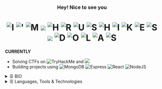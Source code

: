 <div style="text-align: center;">
    <h3>Hey! Nice to see you</h3>
    <h1>
        <img src="https://img.shields.io/badge/-I-red" alt="I">
        <img src="https://img.shields.io/badge/-%27-orange" alt="'">
        <img src="https://img.shields.io/badge/-M-yellow" alt="M">
        <img src="https://img.shields.io/badge/--blue" alt=" ">
        <img src="https://img.shields.io/badge/-H-green" alt="H">
        <img src="https://img.shields.io/badge/-R-blue" alt="R">
        <img src="https://img.shields.io/badge/-U-purple" alt="U">
        <img src="https://img.shields.io/badge/-S-pink" alt="S">
        <img src="https://img.shields.io/badge/-H-cyan" alt="H">
        <img src="https://img.shields.io/badge/-I-lime" alt="I">
        <img src="https://img.shields.io/badge/-K-brown" alt="K">
        <img src="https://img.shields.io/badge/-E-teal" alt="E">
        <img src="https://img.shields.io/badge/-S-magenta" alt="S">
        <img src="https://img.shields.io/badge/--blue" alt=" ">
        <img src="https://img.shields.io/badge/-D-salmon" alt="D">
        <img src="https://img.shields.io/badge/-O-gold" alt="O">
        <img src="https://img.shields.io/badge/-L-navy" alt="L">
        <img src="https://img.shields.io/badge/-A-turquoise" alt="A">
        <img src="https://img.shields.io/badge/-S-lightgrey" alt="S">
    </h1>
</div>

**CURRENTLY**
- Solving CTFs on ![TryHackMe](https://img.shields.io/badge/TryHackMe-red?logo=hack) and ![](https://img.shields.io/badge/HackTheBox-darkgreen)
- Building projects using ![MongoDB](https://img.shields.io/badge/MongoDB-darkgreen?) ![Express](https://img.shields.io/badge/Express-darkorange?) ![React](https://img.shields.io/badge/ReactJS-darkblue?) ![NodeJS](https://img.shields.io/badge/Node.js-darkyellow?)

<details>
<summary><samp>&#9776;</samp> BIO </summary>

- 🔭 Area of interest is in ![Web Development](https://img.shields.io/badge/Web%20Development-purple) and ![Cybersecurity](https://img.shields.io/badge/Cybersecurity-ff0000)
- 🎯 Specifically interested in ![MERN Stack](https://img.shields.io/badge/MERN_Stack-blue) and ![Pentesting](https://img.shields.io/badge/Pentesting-e9404c)
- 🌱 Learning all about ![ReactJS](https://img.shields.io/badge/ReactJS-black?logo=react) and ![Offensive Security](https://img.shields.io/badge/Offensive_Security-red)
- 🤝 Looking for:
  - Junior roles in the field of ![Cybersecurity](https://img.shields.io/badge/Cybersecurity-ff0000) 
  - Collaboration on ![Open Source Projects](https://img.shields.io/badge/Open%20Source%20Projects-purple) in ![Web Development](https://img.shields.io/badge/Web%20Development-purple)
- ✉️ Ping me about ![Javascript](https://img.shields.io/badge/Javascript-f6de37) and ![NodeJS](https://img.shields.io/badge/NodeJS-2ea043)
- 🙋‍♂️ Reach out to me: 
  <a href="mailto:hexadivine@gmail.com" target="_blank"><img alt="Gmail" src="https://img.shields.io/badge/-hexadivine@gmail.com-c14438?style=flat-square&logo=Gmail&logoColor=white"></a> 
  <a href="https://www.linkedin.com/in/hrushikeshdolas/" target="_blank"><img alt="LinkedIn" src="https://img.shields.io/badge/-hrushikeshdolas-0a66c2?style=flat-square&logo=linkedin&logoColor=white"></a>
</details>

<details>
<summary><samp>&#9776;</samp> Languages, Tools & Technologies</summary>
<br>

<b> Programming Languages </b>
<p>
<a href="https://github.com/search?q=user%3Ahexadivine+language%3Ac"><img alt="C" src="https://img.shields.io/badge/C-00599C.svg?logo=c&logoColor=white"></a>
<a href="https://github.com/search?q=user%3Ahexadivine+language%3Ac%2B%2B"><img alt="C++" src="https://img.shields.io/badge/C%2B%2B-004482.svg?logo=c%2B%2B&logoColor=white"></a>
<a href="https://github.com/search?q=user%3Ahexadivine+language%3Apython"><img alt="Python" src="https://img.shields.io/badge/Python-306998.svg?logo=python&logoColor=white"></a>
<a href="https://github.com/search?q=user%3Ahexadivine+language%3Ajavascript"><img alt="JavaScript" src="https://img.shields.io/badge/JavaScript-F7DF1E.svg?logo=javascript&logoColor=black"></a>
</p>

 <b> Web Technologies </b>
 <p>
<a href="https://github.com/search?q=user%3Ahexadivine+language%3Ahtml"><img alt="HTML" src="https://img.shields.io/badge/HTML-E34F26.svg?logo=html5&logoColor=white"></a>
<a href="https://github.com/search?q=user%3Ahexadivine+language%3Acss"><img alt="CSS" src="https://img.shields.io/badge/CSS-1572B6.svg?logo=css3&logoColor=white"></a>
<a href="https://github.com/search?q=user%3Ahexadivine+language%3Atailwindcss"><img alt="Tailwind CSS" src="https://img.shields.io/badge/Tailwind%20CSS-38B2AC.svg?logo=tailwindcss&logoColor=white"></a>
</p>


<b> Tech Stack </b>

<p>
<a href="https://github.com/search?q=user%3Ahexadivine+language%3Amongodb"><img alt="MongoDB" src="https://img.shields.io/badge/MongoDB-47A248.svg?logo=mongodb&logoColor=white"></a>
<a href="https://github.com/search?q=user%3Ahexadivine+language%3Aexpress"><img alt="Express" src="https://img.shields.io/badge/Express-000000.svg?logo=express&logoColor=white"></a>
<a href="https://github.com/search?q=user%3Ahexadivine+language%3Areact"><img alt="React" src="https://img.shields.io/badge/React-61DAFB.svg?logo=react&logoColor=black"></a>
<a href="https://github.com/search?q=user%3Ahexadivine+language%3Anode.js"><img alt="Node.js" src="https://img.shields.io/badge/Node.js-339933.svg?logo=node.js&logoColor=white"></a>
</p>

<b> Database </b>
<p>
<a href="https://github.com/search?q=user%3Ahexadivine+language%3Asql"><img alt="SQL" src="https://img.shields.io/badge/SQL-003B57.svg?logo=sql&logoColor=white"></a>
<a href="https://github.com/search?q=user%3Ahexadivine+language%3Amongodb"><img alt="MongoDB" src="https://img.shields.io/badge/MongoDB-47A248.svg?logo=mongodb&logoColor=white"></a>
</p>
</details>

